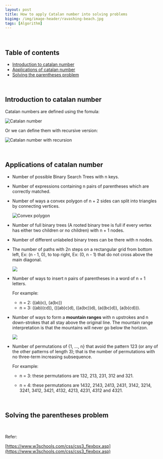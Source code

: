 ```yaml
---
layout: post
title: How to apply Catalan number into solving problems
bigimg: /img/image-header/ravashing-beach.jpg
tags: [Algorithm]
---
```





<br>

## Table of contents
- [Introduction to catalan number](#introduction-to-catalan-number)
- [Applications of catalan number](#applications-of-catalan-number)
- [Solving the parentheses problem](#solving-the-parentheses-problem)


<br>

## Introduction to catalan number
Catalan numbers are defined using the fomula:

![Catalan number](../img/Algorithm/catalan-number/catalan-number-1.png)

Or we can define them with recursive version:

![Catalan number with recursion](../img/Algorithm/catalan-number/catalan-number-2.png)

<br>

## Applications of catalan number

- Number of possible Binary Search Trees with n keys.

- Number of expressions containing n pairs of parentheses which are correctly matched.

- Number of ways a convex polygon of n + 2 sides can split into triangles by connecting vertices.

    ![Convex polygon](../img/Algorithm/catalan-number/convex-catalan.jpg)

- Number of full binary trees (A rooted binary tree is full if every vertex has either two children or no children) with n + 1 nodes.

- Number of different unlabeled binary trees can be there with n nodes.

- The number of paths with 2n steps on a rectangular grid from bottom left, Ex: (n - 1, 0), to top right, Ex: (0, n - 1) that do not cross above the main diagonal.

    ![](../img/Algorithm/catalan-number/path-main-diagonal.jpg)

- Number of ways to insert n pairs of parentheses in a word of n + 1 letters. 

    For example:
    - n = 2: ((ab)c), (a(bc))
    - n = 3: ((ab)(cd)), (((ab)c)d), ((a(bc))d), (a((bc)d)), (a(b(cd))).

- Number of ways to form a **mountain ranges** with n upstrokes and n down-strokes that all stay above the original line. The mountain range interpretation is that the mountains will never go below the horizon.

    ![](../img/Algorithm/catalan-number/Mountain_Ranges-copy.jpg)

- Number of permutations of {1, ..., n} that avoid the pattern 123 (or any of the other patterns of length 3); that is the number of permutations with no three-term increasing subsequence.

    For example: 
    - n = 3: these permutations are 132, 213, 231, 312 and 321.

    - n = 4: these permutations are 1432, 2143, 2413, 2431, 3142, 3214, 3241, 3412, 3421, 4132, 4213, 4231, 4312 and 4321.

<br>

## Solving the parentheses problem



<br>

Refer:

[https://www.w3schools.com/css/css3_flexbox.asp](https://www.w3schools.com/css/css3_flexbox.asp)

